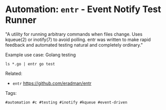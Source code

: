 # Automation: `entr` - Event Notify Test Runner

"A utility for running arbitrary commands when files change. Uses
kqueue(2) or inotify(7) to avoid polling. entr was written to make rapid
feedback and automated testing natural and completely ordinary."

Example use case: Golang testing

`ls *.go | entr go test`

Related:

* `entr`
	<https://github.com/eradman/entr>

Tags:

	#automation #c #testing #inotify #kqueue #event-driven
